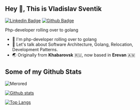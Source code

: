 ## Hey 👋, This is Vladislav Sventik
[![Linkedin Badge](https://img.shields.io/badge/-Merored-0072b1?style=flat&logo=Linkedin&logoColor=white&link=https://www.linkedin.com/in/merored//)](https://www.linkedin.com/in/merored/) [![Github Badge](https://img.shields.io/badge/-Merored-grey?style=flat&logo=github&logoColor=white&link=https://github.com/Merored/)](https://www.github.com/Merored/) <p align='left'>Php-developer rolling over to golang</p>

- 🌚 I'm php-developer rolling over to golang
- 💬 Let's talk about Software Architecture, Golang, Relocation, Development Patterns.
- 🌏 Originally from **Khabarovsk** 🇷🇺, now based in **Erevan** 🇦🇲

## Some of my Github Stats
<p align=left> <img src=https://komarev.com/ghpvc/?username=Merored alt=Merored /> </p>

[![Github stats](https://github-readme-stats.vercel.app/api?username=Merored&show_icons=true&include_all_commits=true)](https://github.com/Merored/github-readme-stats)

[![Top Langs](https://github-readme-stats.vercel.app/api/top-langs/?username=Merored&layout=compact)](https://github.com/Merored/github-readme-stats)
